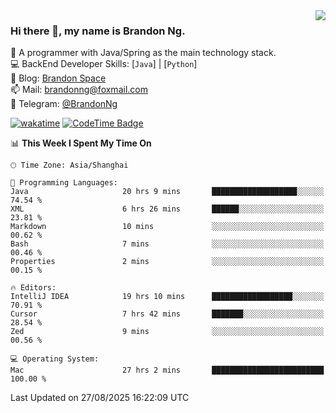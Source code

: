<img  align="right" src="https://github-readme-stats-brandon0824.vercel.app/api/top-langs/?username=brandon0824&layout=compact">

### Hi there 👋, my name is Brandon Ng.

🌱 A programmer with Java/Spring as the main technology stack.  
💻 BackEnd Developer Skills: [`Java`] | [`Python`]  
📝 Blog: [Brandon Space](https://blog.brandonng.cc)  
📫 Mail: brandonng@foxmail.com  
📰 Telegram: [@BrandonNg](https://t.me/BrandonNg24)  

[![wakatime](https://wakatime.com/badge/user/940cafbf-f9d5-4b24-9a07-19bb072f52bb.svg)](https://wakatime.com/@940cafbf-f9d5-4b24-9a07-19bb072f52bb)
[![CodeTime Badge](https://shields.jannchie.com/endpoint?style=plastic&color=&url=https%3A%2F%2Fapi.codetime.dev%2Fv3%2Fusers%2Fshield%3Fuid%3D128%26minutes%3D10080)](https://codetime.dev)

<!--START_SECTION:waka-->
📊 **This Week I Spent My Time On** 

```text
🕑︎ Time Zone: Asia/Shanghai

💬 Programming Languages: 
Java                     20 hrs 9 mins       ███████████████████░░░░░░   74.54 % 
XML                      6 hrs 26 mins       ██████░░░░░░░░░░░░░░░░░░░   23.81 % 
Markdown                 10 mins             ░░░░░░░░░░░░░░░░░░░░░░░░░   00.62 % 
Bash                     7 mins              ░░░░░░░░░░░░░░░░░░░░░░░░░   00.46 % 
Properties               2 mins              ░░░░░░░░░░░░░░░░░░░░░░░░░   00.15 % 

🔥 Editors: 
IntelliJ IDEA            19 hrs 10 mins      ██████████████████░░░░░░░   70.91 % 
Cursor                   7 hrs 42 mins       ███████░░░░░░░░░░░░░░░░░░   28.54 % 
Zed                      9 mins              ░░░░░░░░░░░░░░░░░░░░░░░░░   00.56 % 

💻 Operating System: 
Mac                      27 hrs 2 mins       █████████████████████████   100.00 % 
```


 Last Updated on 27/08/2025 16:22:09 UTC
<!--END_SECTION:waka-->
